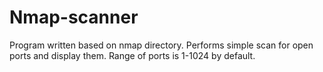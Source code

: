 # Nmap-scanner

Program written based on nmap directory. Performs simple scan for open ports and display them. Range of ports is 1-1024 by default.
